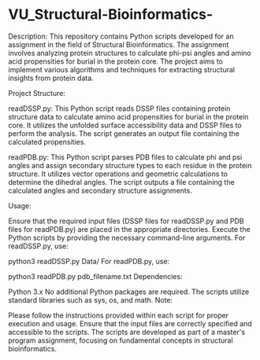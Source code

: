 # VU_Structural-Bioinformatics-

Description:
This repository contains Python scripts developed for an assignment in the field of Structural Bioinformatics. The assignment involves analyzing protein structures to calculate phi-psi angles and amino acid propensities for burial in the protein core. The project aims to implement various algorithms and techniques for extracting structural insights from protein data.

Project Structure:

readDSSP.py: This Python script reads DSSP files containing protein structure data to calculate amino acid propensities for burial in the protein core. It utilizes the unfolded surface accessibility data and DSSP files to perform the analysis. The script generates an output file containing the calculated propensities.

readPDB.py: This Python script parses PDB files to calculate phi and psi angles and assign secondary structure types to each residue in the protein structure. It utilizes vector operations and geometric calculations to determine the dihedral angles. The script outputs a file containing the calculated angles and secondary structure assignments.

Usage:

Ensure that the required input files (DSSP files for readDSSP.py and PDB files for readPDB.py) are placed in the appropriate directories.
Execute the Python scripts by providing the necessary command-line arguments.
For readDSSP.py, use:

python3 readDSSP.py Data/
For readPDB.py, use:

python3 readPDB.py pdb_filename.txt
Dependencies:

Python 3.x
No additional Python packages are required. The scripts utilize standard libraries such as sys, os, and math.
Note:

Please follow the instructions provided within each script for proper execution and usage.
Ensure that the input files are correctly specified and accessible to the scripts.
The scripts are developed as part of a master's program assignment, focusing on fundamental concepts in structural bioinformatics.
